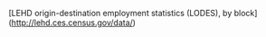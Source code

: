 [LEHD origin-destination employment statistics (LODES), by block]
(http://lehd.ces.census.gov/data/)
